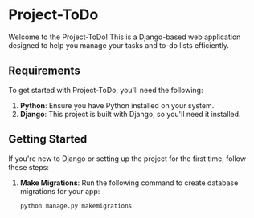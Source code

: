 # Project-ToDo

Welcome to the Project-ToDo! This is a Django-based web application designed to help you manage your tasks and to-do lists efficiently.

## Requirements

To get started with Project-ToDo, you'll need the following:

1. **Python**: Ensure you have Python installed on your system.
2. **Django**: This project is built with Django, so you'll need it installed.

## Getting Started

If you're new to Django or setting up the project for the first time, follow these steps:

1. **Make Migrations**: 
   Run the following command to create database migrations for your app:
   ```bash
   python manage.py makemigrations
